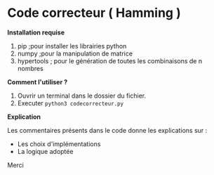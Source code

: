 # Code correcteur ( Hamming )

**Installation requise**

1. pip ;pour installer les librairies python
2. numpy ;pour la manipulation de matrice
3. hypertools ; pour le génération de toutes les combinaisons de n nombres

**Comment l'utiliser ?**

1. Ouvrir un terminal dans le dossier du fichier.
2. Executer `python3 codecorrecteur.py`

**Explication**

Les commentaires présents dans le code donne les explications sur :
- Les choix d'implémentations
- La logique adoptée

Merci
